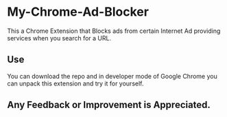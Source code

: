 # My-Chrome-Ad-Blocker
This a Chrome Extension that Blocks ads from certain Internet Ad providing services when you search for a URL.

## Use
You can download the repo and in developer mode of Google Chrome you can unpack this extension and try it for yourself.

## Any Feedback or Improvement is Appreciated.

